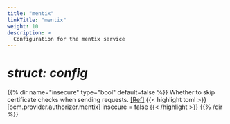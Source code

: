 ```yaml
---
title: "mentix"
linkTitle: "mentix"
weight: 10
description: >
  Configuration for the mentix service
---
```


# _struct: config_

{{% dir name="insecure" type="bool" default=false %}}
Whether to skip certificate checks when sending requests. [[Ref]](https://github.com/cs3org/reva/tree/master/pkg/ocm/provider/authorizer/mentix/mentix.go#L81)
{{< highlight toml >}}
[ocm.provider.authorizer.mentix]
insecure = false
{{< /highlight >}}
{{% /dir %}}

